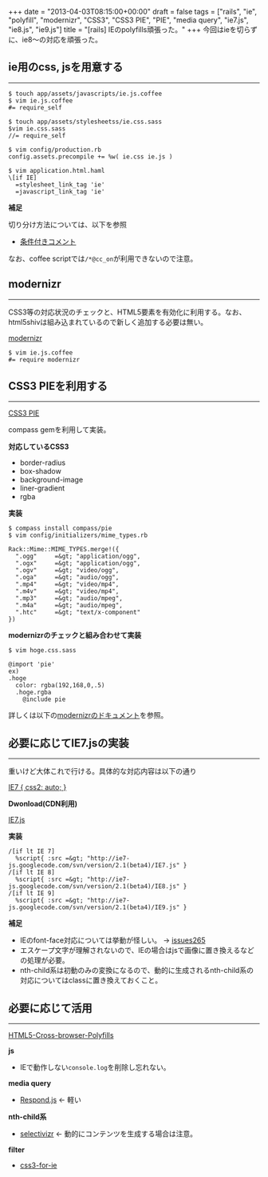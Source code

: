 +++
date = "2013-04-03T08:15:00+00:00"
draft = false
tags = ["rails", "ie", "polyfill", "modernizr", "CSS3", "CSS3 PIE", "PIE", "media query", "ie7.js", "ie8.js", "ie9.js"]
title = "[rails] IEのpolyfills頑張った。"
+++
今回はieを切らずに、ie8〜の対応を頑張った。

## ie用のcss, jsを用意する
***

	$ touch app/assets/javascripts/ie.js.coffee
	$ vim ie.js.coffee
	#= require_self

	$ touch app/assets/stylesheetss/ie.css.sass
	$vim ie.css.sass
	//= require_self

	$ vim config/production.rb
	config.assets.precompile += %w( ie.css ie.js )
	
	$ vim application.html.haml
	\[if IE]
	  =stylesheet_link_tag 'ie'
	  =javascript_link_tag 'ie'


**補足**

切り分け方法については、以下を参照

* [条件付きコメント](http://ja.wikipedia.org/wiki/%E6%9D%A1%E4%BB%B6%E4%BB%98%E3%81%8D%E3%82%B3%E3%83%A1%E3%83%B3%E3%83%88)

なお、coffee scriptでは`/*@cc_on`が利用できないので注意。

## modernizr
***

CSS3等の対応状況のチェックと、HTML5要素を有効化に利用する。なお、html5shivは組み込まれているので新しく追加する必要は無い。

[modernizr](http://modernizr.com/)

	$ vim ie.js.coffee
	#= require modernizr

## CSS3 PIEを利用する
***

[CSS3 PIE](http://css3pie.com/)

compass gemを利用して実装。

**対応しているCSS3**

* border-radius
* box-shadow
* background-image
* liner-gradient
* rgba

**実装**

	$ compass install compass/pie
	$ vim config/initializers/mime_types.rb
	
	Rack::Mime::MIME_TYPES.merge!({
	  ".ogg"     =&gt; "application/ogg",
	  ".ogx"     =&gt; "application/ogg",
	  ".ogv"     =&gt; "video/ogg",
	  ".oga"     =&gt; "audio/ogg",
	  ".mp4"     =&gt; "video/mp4",
	  ".m4v"     =&gt; "video/mp4",
	  ".mp3"     =&gt; "audio/mpeg",
	  ".m4a"     =&gt; "audio/mpeg",
	  ".htc"     =&gt; "text/x-component"
	})

**modernizrのチェックと組み合わせて実装**

	$ vim hoge.css.sass
	
	@import 'pie'
	ex)
	.hoge 
	  color: rgba(192,168,0,.5)
	  .hoge.rgba
	    @include pie
	  
詳しくは以下の[modernizrのドキュメント](http://modernizr.com/docs/#polyfills)を参照。




## 必要に応じてIE7.jsの実装
***

重いけど大体これで行ける。具体的な対応内容は以下の通り

[IE7 { css2: auto; }](http://ie7-js.googlecode.com/svn/test/index.html)

**Dwonload(CDN利用)**

[IE7.js](https://code.google.com/p/ie7-js/)

**実装**

	/[if lt IE 7]
	  %script{ :src =&gt; "http://ie7-js.googlecode.com/svn/version/2.1(beta4)/IE7.js" }
	/[if lt IE 8]
	  %script{ :src =&gt; "http://ie7-js.googlecode.com/svn/version/2.1(beta4)/IE8.js" }
	/[if lt IE 9]
	  %script{ :src =&gt; "http://ie7-js.googlecode.com/svn/version/2.1(beta4)/IE9.js" }
	  

**補足**

* IEのfont-face対応については挙動が怪しい。 -&gt; [issues265](https://code.google.com/p/ie7-js/issues/detail?id=265)
* エスケープ文字が理解されないので、IEの場合はjsで画像に置き換えるなどの処理が必要。
* nth-child系は初動のみの変換になるので、動的に生成されるnth-child系の対応についてはclassに置き換えておくこと。


## 必要に応じて活用
***

[HTML5-Cross-browser-Polyfills](https://github.com/Modernizr/Modernizr/wiki/HTML5-Cross-browser-Polyfills)


**js**

* IEで動作しない`console.log`を削除し忘れない。

**media query**

* [Respond.js](https://github.com/scottjehl/Respond) &lt;- 軽い

**nth-child系**

* [selectivizr](http://selectivizr.com/) &lt;- 動的にコンテンツを生成する場合は注意。

**filter**

* [css3-for-ie](http://kojika17.com/2011/02/css3-for-ie.html)

